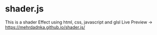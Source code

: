 # shader.js
This is a shader Effect using html, css, javascript and glsl
Live Preview -> https://mehrdadnka.github.io/shader.js/

